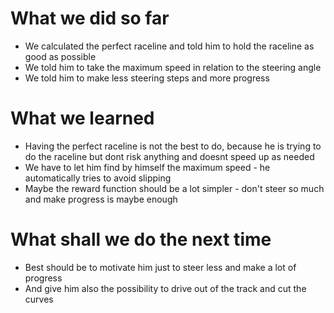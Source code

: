 # What we did so far
- We calculated the perfect raceline and told him to hold the raceline as good as possible
- We told him to take the maximum speed in relation to the steering angle
- We told him to make less steering steps and more progress

# What we learned
- Having the perfect raceline is not the best to do, because he is trying to do the raceline but dont risk anything and doesnt speed up as needed
- We have to let him find by himself the maximum speed - he automatically tries to avoid slipping
- Maybe the reward function should be a lot simpler - don't steer so much and make progress is maybe enough

# What shall we do the next time
- Best should be to motivate him just to steer less and make a lot of progress
- And give him also the possibility to drive out of the track and cut the curves